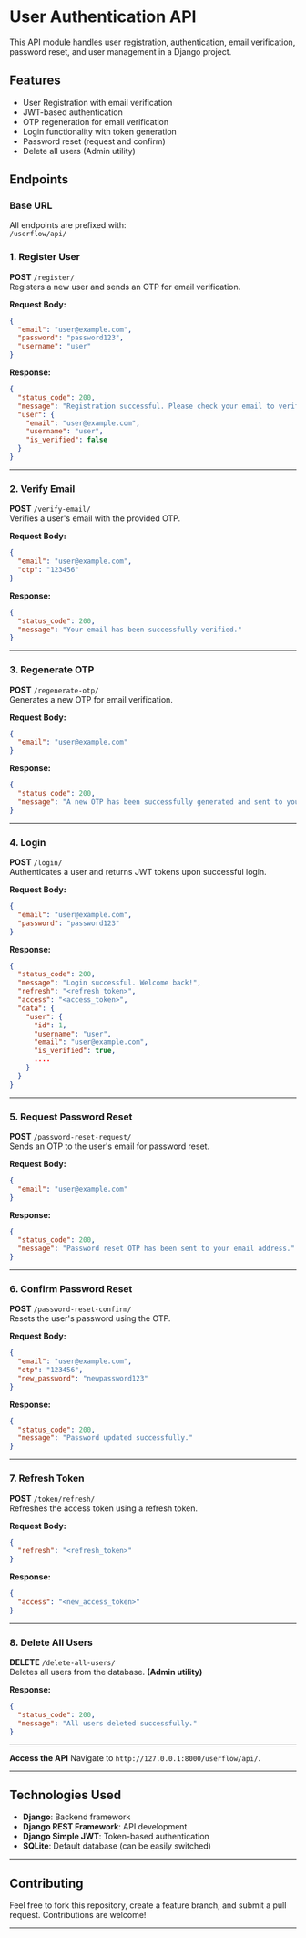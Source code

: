 # User Authentication API

This API module handles user registration, authentication, email verification, password reset, and user management in a Django project.

## Features

-   User Registration with email verification
-   JWT-based authentication
-   OTP regeneration for email verification
-   Login functionality with token generation
-   Password reset (request and confirm)
-   Delete all users (Admin utility)

## Endpoints

### Base URL

All endpoints are prefixed with:  
`/userflow/api/`

### 1. **Register User**

**POST** `/register/`  
Registers a new user and sends an OTP for email verification.

**Request Body:**

```json
{
  "email": "user@example.com",
  "password": "password123",
  "username": "user"
}

```

**Response:**

```json
{
  "status_code": 200,
  "message": "Registration successful. Please check your email to verify your account.",
  "user": {
    "email": "user@example.com",
    "username": "user",
    "is_verified": false
  }
}

```

----------

### 2. **Verify Email**

**POST** `/verify-email/`  
Verifies a user's email with the provided OTP.

**Request Body:**

```json
{
  "email": "user@example.com",
  "otp": "123456"
}

```

**Response:**

```json
{
  "status_code": 200,
  "message": "Your email has been successfully verified."
}

```

----------

### 3. **Regenerate OTP**

**POST** `/regenerate-otp/`  
Generates a new OTP for email verification.

**Request Body:**

```json
{
  "email": "user@example.com"
}

```

**Response:**

```json
{
  "status_code": 200,
  "message": "A new OTP has been successfully generated and sent to your email address."
}

```

----------

### 4. **Login**

**POST** `/login/`  
Authenticates a user and returns JWT tokens upon successful login.

**Request Body:**

```json
{
  "email": "user@example.com",
  "password": "password123"
}

```

**Response:**

```json
{
  "status_code": 200,
  "message": "Login successful. Welcome back!",
  "refresh": "<refresh_token>",
  "access": "<access_token>",
  "data": {
    "user": {
      "id": 1,
      "username": "user",
      "email": "user@example.com",
      "is_verified": true,
      ....
    }
  }
}

```

----------

### 5. **Request Password Reset**

**POST** `/password-reset-request/`  
Sends an OTP to the user's email for password reset.

**Request Body:**

```json
{
  "email": "user@example.com"
}

```

**Response:**

```json
{
  "status_code": 200,
  "message": "Password reset OTP has been sent to your email address."
}

```

----------

### 6. **Confirm Password Reset**

**POST** `/password-reset-confirm/`  
Resets the user's password using the OTP.

**Request Body:**

```json
{
  "email": "user@example.com",
  "otp": "123456",
  "new_password": "newpassword123"
}

```

**Response:**

```json
{
  "status_code": 200,
  "message": "Password updated successfully."
}

```

----------

### 7. **Refresh Token**

**POST** `/token/refresh/`  
Refreshes the access token using a refresh token.

**Request Body:**

```json
{
  "refresh": "<refresh_token>"
}

```

**Response:**

```json
{
  "access": "<new_access_token>"
}

```

----------

### 8. **Delete All Users**

**DELETE** `/delete-all-users/`  
Deletes all users from the database. **(Admin utility)**

**Response:**

```json
{
  "status_code": 200,
  "message": "All users deleted successfully."
}

```
----------
    
**Access the API** Navigate to `http://127.0.0.1:8000/userflow/api/`.

----------

## Technologies Used

-   **Django**: Backend framework
-   **Django REST Framework**: API development
-   **Django Simple JWT**: Token-based authentication
-   **SQLite**: Default database (can be easily switched)

----------

## Contributing

Feel free to fork this repository, create a feature branch, and submit a pull request. Contributions are welcome!

----------
